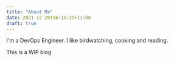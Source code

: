 ```yaml
---
title: "About Me"
date: 2021-12-28T16:15:29+11:00
draft: true
---
```


I'm a DevOps Engineer. I like birdwatching, cooking and reading.

This is a WIP blog

